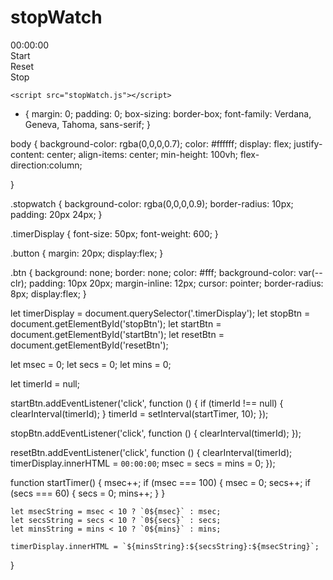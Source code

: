 # stopWatch
<!DOCTYPE html>
<html lang="en">
<head>
    <meta charset="UTF-8">
    <meta name="viewport" content="width=device-width, initial-scale=1.0">
    <link rel="stylesheet" href="stopWatch.css">
    <title>Stopwatch</title>
</head>
<body>
    <div class="stopwatch">
        <div class="timerDisplay">00:00:00</div>
    </div>

   <div class="button">
    <div class="btn" id="startBtn" style="--clr:green">Start</div>
    <div class="btn" id="resetBtn" style="--clr:blue">Reset</div>
    <div class="btn" id="stopBtn" style="--clr:red">Stop</div>
   </div>

    <script src="stopWatch.js"></script>
</body>
</html>

* {
    margin: 0;
    padding: 0;
    box-sizing: border-box;
    font-family: Verdana, Geneva, Tahoma, sans-serif;
}

body {
    background-color: rgba(0,0,0,0.7);
    color: #ffffff;
    display: flex;
    justify-content: center;
    align-items: center;
    min-height: 100vh;
    flex-direction:column;
    
}

.stopwatch {
    background-color: rgba(0,0,0,0.9);
    border-radius: 10px;
    padding: 20px 24px;
}

.timerDisplay {
    font-size: 50px;
    font-weight: 600;
}

.button {
    margin: 20px;
    display:flex;
}

.btn {
    background: none;
    border: none;
    color: #fff;
    background-color: var(--clr);
    padding: 10px 20px;
    margin-inline: 12px;
    cursor: pointer;
    border-radius: 8px;
    display:flex;
}


let timerDisplay = document.querySelector('.timerDisplay');
let stopBtn = document.getElementById('stopBtn');
let startBtn = document.getElementById('startBtn');
let resetBtn = document.getElementById('resetBtn');

let msec = 0;
let secs = 0;
let mins = 0;

let timerId = null;

startBtn.addEventListener('click', function () {
    if (timerId !== null) {
        clearInterval(timerId);
    }
    timerId = setInterval(startTimer, 10);
});

stopBtn.addEventListener('click', function () {
    clearInterval(timerId);
});

resetBtn.addEventListener('click', function () {
    clearInterval(timerId);
    timerDisplay.innerHTML = `00:00:00`;
    msec = secs = mins = 0;
});

function startTimer() {
    msec++;
    if (msec === 100) {
        msec = 0;
        secs++;
        if (secs === 60) {
            secs = 0;
            mins++;
        }
    }

    let msecString = msec < 10 ? `0${msec}` : msec;
    let secsString = secs < 10 ? `0${secs}` : secs;
    let minsString = mins < 10 ? `0${mins}` : mins;

    timerDisplay.innerHTML = `${minsString}:${secsString}:${msecString}`;
}
